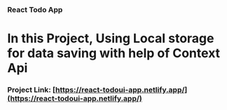 ### React Todo App

# In this Project, Using Local storage for data saving with help of Context Api 

### Project Link: [https://react-todoui-app.netlify.app/](https://react-todoui-app.netlify.app/)